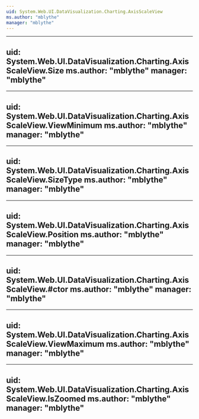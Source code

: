 ```yaml
---
uid: System.Web.UI.DataVisualization.Charting.AxisScaleView
ms.author: "mblythe"
manager: "mblythe"
---
```


---
uid: System.Web.UI.DataVisualization.Charting.AxisScaleView.Size
ms.author: "mblythe"
manager: "mblythe"
---

---
uid: System.Web.UI.DataVisualization.Charting.AxisScaleView.ViewMinimum
ms.author: "mblythe"
manager: "mblythe"
---

---
uid: System.Web.UI.DataVisualization.Charting.AxisScaleView.SizeType
ms.author: "mblythe"
manager: "mblythe"
---

---
uid: System.Web.UI.DataVisualization.Charting.AxisScaleView.Position
ms.author: "mblythe"
manager: "mblythe"
---

---
uid: System.Web.UI.DataVisualization.Charting.AxisScaleView.#ctor
ms.author: "mblythe"
manager: "mblythe"
---

---
uid: System.Web.UI.DataVisualization.Charting.AxisScaleView.ViewMaximum
ms.author: "mblythe"
manager: "mblythe"
---

---
uid: System.Web.UI.DataVisualization.Charting.AxisScaleView.IsZoomed
ms.author: "mblythe"
manager: "mblythe"
---
